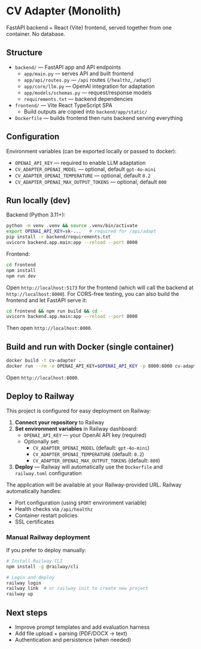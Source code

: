 # CV Adapter (Monolith)

FastAPI backend + React (Vite) frontend, served together from one container. No database.

## Structure

- `backend/` — FastAPI app and API endpoints
  - `app/main.py` — serves API and built frontend
  - `app/api/routes.py` — `/api` routes (`/healthz`, `/adapt`)
  - `app/core/llm.py` — OpenAI integration for adaptation
  - `app/models/schemas.py` — request/response models
  - `requirements.txt` — backend dependencies
- `frontend/` — Vite React TypeScript SPA
  - Build outputs are copied into `backend/app/static/`
- `Dockerfile` — builds frontend then runs backend serving everything

## Configuration

Environment variables (can be exported locally or passed to docker):

- `OPENAI_API_KEY` — required to enable LLM adaptation
- `CV_ADAPTER_OPENAI_MODEL` — optional, default `gpt-4o-mini`
- `CV_ADAPTER_OPENAI_TEMPERATURE` — optional, default `0.2`
- `CV_ADAPTER_OPENAI_MAX_OUTPUT_TOKENS` — optional, default `800`

## Run locally (dev)

Backend (Python 3.11+):

```bash
python -m venv .venv && source .venv/bin/activate
export OPENAI_API_KEY=sk-...   # required for /api/adapt
pip install -r backend/requirements.txt
uvicorn backend.app.main:app --reload --port 8000
```

Frontend:

```bash
cd frontend
npm install
npm run dev
```

Open `http://localhost:5173` for the frontend (which will call the backend at `http://localhost:8000`). For CORS-free testing, you can also build the frontend and let FastAPI serve it:

```bash
cd frontend && npm run build && cd -
uvicorn backend.app.main:app --reload --port 8000
```

Then open `http://localhost:8000`.

## Build and run with Docker (single container)

```bash
docker build -t cv-adapter .
docker run --rm -e OPENAI_API_KEY=$OPENAI_API_KEY -p 8000:8000 cv-adapter
```

Open `http://localhost:8000`.

## Deploy to Railway

This project is configured for easy deployment on Railway:

1. **Connect your repository** to Railway
2. **Set environment variables** in Railway dashboard:
   - `OPENAI_API_KEY` — your OpenAI API key (required)
   - Optionally set:
     - `CV_ADAPTER_OPENAI_MODEL` (default: `gpt-4o-mini`)
     - `CV_ADAPTER_OPENAI_TEMPERATURE` (default: `0.2`)
     - `CV_ADAPTER_OPENAI_MAX_OUTPUT_TOKENS` (default: `800`)
3. **Deploy** — Railway will automatically use the `Dockerfile` and `railway.toml` configuration

The application will be available at your Railway-provided URL. Railway automatically handles:
- Port configuration (using `$PORT` environment variable)
- Health checks via `/api/healthz`
- Container restart policies
- SSL certificates

### Manual Railway deployment

If you prefer to deploy manually:

```bash
# Install Railway CLI
npm install -g @railway/cli

# Login and deploy
railway login
railway link  # or railway init to create new project
railway up
```

## Next steps

- Improve prompt templates and add evaluation harness
- Add file upload + parsing (PDF/DOCX → text)
- Authentication and persistence (when needed) 